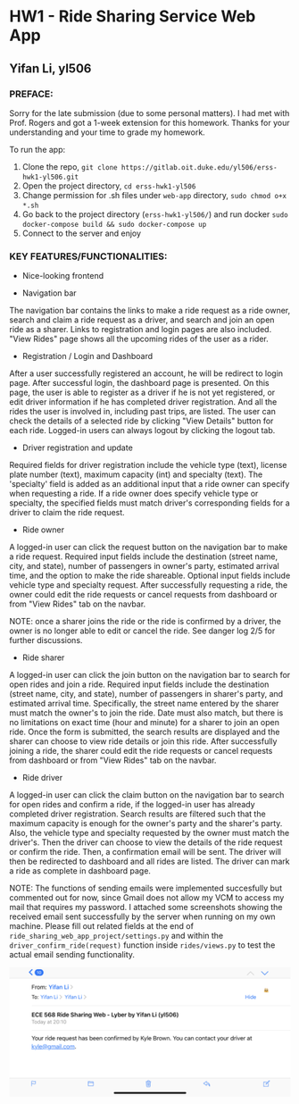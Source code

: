 # HW1 - Ride Sharing Service Web App
## Yifan Li, yl506

### PREFACE:
Sorry for the late submission (due to some personal matters). I had met with Prof. Rogers and got a 1-week extension for this homework. Thanks for your understanding and your time to grade my homework.

To run the app: 
1. Clone the repo, `git clone https://gitlab.oit.duke.edu/yl506/erss-hwk1-yl506.git`
2. Open the project directory, `cd erss-hwk1-yl506`
3. Change permission for .sh files under `web-app` directory, `sudo chmod o+x *.sh`
4. Go back to the project directory (`erss-hwk1-yl506/`) and run docker `sudo docker-compose build && sudo docker-compose up`
5. Connect to the server and enjoy

### KEY FEATURES/FUNCTIONALITIES:

- Nice-looking frontend

- Navigation bar 

The navigation bar contains the links to make a ride request as a ride owner, search and claim a ride request as a driver, and search and join an open ride as a sharer. Links to registration and login pages are also included. "View Rides" page shows all the upcoming rides of the user as a rider.

- Registration / Login and Dashboard 

After a user successfully registered an account, he will be redirect to login page. After successful login, the dashboard page is presented. On this page, the user is able to register as a driver if he is not yet registered, or edit driver information if he has completed driver registration. And all the rides the user is involved in, including past trips, are listed. The user can check the details of a selected ride by clicking "View Details" button for each ride. Logged-in users can always logout by clicking the logout tab.

- Driver registration and update 

Required fields for driver registration include the vehicle type (text), license plate number (text), maximum capacity (int) and specialty (text). The 'specialty' field is added as an additional input that a ride owner can specify when requesting a ride. If a ride owner does specify vehicle type or specialty, the specified fields must match driver's corresponding fields for a driver to claim the ride request.

- Ride owner 

A logged-in user can click the request button on the navigation bar to make a ride request. Required input fields include the destination (street name, city, and state), number of passengers in owner's party, estimated arrival time, and the option to make the ride shareable. Optional input fields include vehicle type and specialty request. After successfully requesting a ride, the owner could edit the ride requests or cancel requests from dashboard or from "View Rides" tab on the navbar. 

NOTE: once a sharer joins the ride or the ride is confirmed by a driver, the owner is no longer able to edit or cancel the ride. See danger log 2/5 for further discussions.

- Ride sharer 

A logged-in user can click the join button on the navigation bar to search for open rides and join a ride. Required input fields include the destination (street name, city, and state), number of passengers in sharer's party, and estimated arrival time. Specifically, the street name entered by the sharer must match the owner's to join the ride. Date must also match, but there is no limitations on exact time (hour and minute) for a sharer to join an open ride. Once the form is submitted, the search results are displayed and the sharer can choose to view ride details or join this ride. After successfully joining a ride, the sharer could edit the ride requests or cancel requests from dashboard or from "View Rides" tab on the navbar.

- Ride driver 

A logged-in user can click the claim button on the navigation bar to search for open rides and confirm a ride, if the logged-in user has already completed driver registration. Search results are filtered such that the maximum capacity is enough for the owner's party and the sharer's party. Also, the vehicle type and specialty requested by the owner must match the driver's. Then the driver can choose to view the details of the ride request or confirm the ride. Then, a confirmation email will be sent. The driver will then be redirected to dashboard and all rides are listed. The driver can mark a ride as complete in dashboard page.

NOTE: The functions of sending emails were implemented succesfully but commented out for now, since Gmail does not allow my VCM to access my mail that requires my password. I attached some screenshots showing the received email sent successfully by the server when running on my own machine. Please fill out related fields at the end of `ride_sharing_web_app_project/settings.py` and within the `driver_confirm_ride(request)` function inside `rides/views.py` to test the actual email sending functionality.

![sendemail](./sending_email.png)
